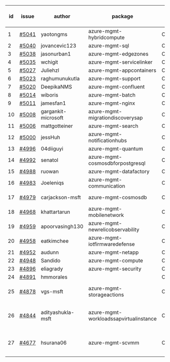 | id | issue | author | package | assignee | bot advice | created date of issue | target release date | date from target |
| ------ | ------ | ------ | ------ | ------ | ------ | ------ | ------ | :-----: |
| 1 | [#5041](https://github.com/Azure/sdk-release-request/issues/5041) | yaotongms | azure-mgmt-hybridcompute | ChenxiJiang333 |  | 03-13 | 04-26 |  |
| 2 | [#5040](https://github.com/Azure/sdk-release-request/issues/5040) | jovancevic123 | azure-mgmt-sql | ChenxiJiang333 | ForCLI | 03-13 | 04-26 |  |
| 3 | [#5038](https://github.com/Azure/sdk-release-request/issues/5038) | jasonurban1 | azure-mgmt-edgezones | ChenxiJiang333 |  | 03-11 | 04-26 |  |
| 4 | [#5035](https://github.com/Azure/sdk-release-request/issues/5035) | wchigit | azure-mgmt-servicelinker | ChenxiJiang333 |  | 03-07 | 03-22 |  |
| 5 | [#5027](https://github.com/Azure/sdk-release-request/issues/5027) | Juliehzl | azure-mgmt-appcontainers | ChenxiJiang333 |  | 03-05 | 03-22 |  |
| 6 | [#5023](https://github.com/Azure/sdk-release-request/issues/5023) | raghumunukutla | azure-mgmt-support | ChenxiJiang333 |  | 03-04 | 03-22 |  |
| 7 | [#5020](https://github.com/Azure/sdk-release-request/issues/5020) | DeepikaNMS | azure-mgmt-confluent | ChenxiJiang333 |  | 02-29 | 03-22 |  |
| 8 | [#5014](https://github.com/Azure/sdk-release-request/issues/5014) | wiboris | azure-mgmt-batch | ChenxiJiang333 |  | 02-29 | 03-22 |  |
| 9 | [#5011](https://github.com/Azure/sdk-release-request/issues/5011) | jamesfan1 | azure-mgmt-nginx | ChenxiJiang333 | HoldOn | 02-28 | 03-22 |  |
| 10 | [#5008](https://github.com/Azure/sdk-release-request/issues/5008) | gargankit-microsoft | azure-mgmt-migrationdiscoverysap | ChenxiJiang333 | FirstBeta | 02-28 | 03-22 |  |
| 11 | [#5006](https://github.com/Azure/sdk-release-request/issues/5006) | mattgotteiner | azure-mgmt-search | ChenxiJiang333 |  | 02-27 | 03-22 |  |
| 12 | [#5000](https://github.com/Azure/sdk-release-request/issues/5000) | jessHuh | azure-mgmt-notificationhubs | ChenxiJiang333 | new comment. | 02-27 | 03-22 |  |
| 13 | [#4996](https://github.com/Azure/sdk-release-request/issues/4996) | 04diiguyi | azure-mgmt-quantum | ChenxiJiang333 |  | 02-27 | 03-22 |  |
| 14 | [#4992](https://github.com/Azure/sdk-release-request/issues/4992) | senatol | azure-mgmt-cosmosdbforpostgresql | ChenxiJiang333 |  | 02-27 | 03-22 |  |
| 15 | [#4988](https://github.com/Azure/sdk-release-request/issues/4988) | ruowan | azure-mgmt-datafactory | ChenxiJiang333 |  | 02-27 | 03-22 |  |
| 16 | [#4983](https://github.com/Azure/sdk-release-request/issues/4983) | Joeleniqs | azure-mgmt-communication | ChenxiJiang333 |  | 02-24 | 03-22 |  |
| 17 | [#4979](https://github.com/Azure/sdk-release-request/issues/4979) | carjackson-msft | azure-mgmt-cosmosdb | ChenxiJiang333 | new comment. | 02-22 | 03-22 |  |
| 18 | [#4968](https://github.com/Azure/sdk-release-request/issues/4968) | khattartarun | azure-mgmt-mobilenetwork | ChenxiJiang333 |  | 02-20 | 03-22 |  |
| 19 | [#4959](https://github.com/Azure/sdk-release-request/issues/4959) | apoorvasingh130 | azure-mgmt-newrelicobservability | ChenxiJiang333 | new comment. | 02-19 | 03-22 |  |
| 20 | [#4958](https://github.com/Azure/sdk-release-request/issues/4958) | eatkimchee | azure-mgmt-iotfirmwaredefense | ChenxiJiang333 | FirstGA | 02-17 | 03-22 |  |
| 21 | [#4952](https://github.com/Azure/sdk-release-request/issues/4952) | audunn | azure-mgmt-netapp | ChenxiJiang333 |  | 02-16 | 03-22 |  |
| 22 | [#4948](https://github.com/Azure/sdk-release-request/issues/4948) | Sandido | azure-mgmt-compute | ChenxiJiang333 |  | 02-15 | 03-22 |  |
| 23 | [#4896](https://github.com/Azure/sdk-release-request/issues/4896) | eliagrady | azure-mgmt-security | ChenxiJiang333 | MultiAPI | 01-18 | 02-23 |  |
| 24 | [#4891](https://github.com/Azure/sdk-release-request/issues/4891) | hmmorales |  | ChenxiJiang333 |  | 01-16 |  | 0 |
| 25 | [#4878](https://github.com/Azure/sdk-release-request/issues/4878) | vgs-msft | azure-mgmt-storageactions | ChenxiJiang333 | new comment. FirstBeta | 01-09 | 03-22 |  |
| 26 | [#4844](https://github.com/Azure/sdk-release-request/issues/4844) | adityashukla-msft | azure-mgmt-workloadssapvirtualinstance | ChenxiJiang333 | new comment. FirstBeta HoldOn | 12-20 | 03-22 |  |
| 27 | [#4677](https://github.com/Azure/sdk-release-request/issues/4677) | hsurana06 | azure-mgmt-scvmm | ChenxiJiang333 | new comment. FirstGA HoldOn | 10-23 | 03-22 |  |
